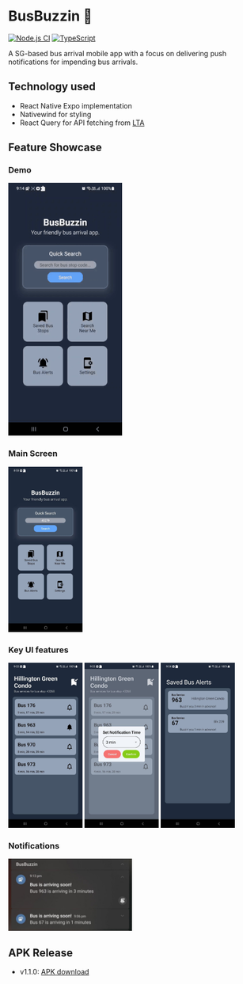# BusBuzzin :bus:

[![Node.js CI](https://github.com/KeeJin/BusBuzzin/actions/workflows/node.js.yml/badge.svg?branch=main)](https://github.com/KeeJin/BusBuzzin/actions/workflows/node.js.yml)
[![TypeScript](https://badges.frapsoft.com/typescript/code/typescript.svg?v=101)](https://github.com/ellerbrock/typescript-badges/)

A SG-based bus arrival mobile app with a focus on delivering push notifications for impending bus arrivals.

## Technology used

- React Native Expo implementation
- Nativewind for styling
- React Query for API fetching from [LTA](https://datamall.lta.gov.sg/content/datamall/en/dynamic-data.html)

## Feature Showcase

### Demo

<img src="app_showcase/v1.1.0/demo.gif">

### Main Screen

<img src="app_showcase/v1.1.0/main_screen.jpg" width="150">

### Key UI features

<p float="left">
<img src="app_showcase/v1.1.0/bus_service_dashboard.jpg" width="150">  
<img src="app_showcase/v1.1.0/set_alert_modal.jpg" width="150">  
<img src="app_showcase/v1.1.0/saved_bus_alerts.jpg" width="150">  
</p>

### Notifications

<img src="app_showcase/v1.1.0/notifications.jpg" width="250">

## APK Release

- v1.1.0: [APK download]()
